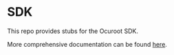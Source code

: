 # SDK

This repo provides stubs for the Ocuroot SDK.

More comprehensive documentation can be found [here](https://docs.ocuroot.com/sdk/introduction).